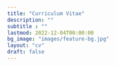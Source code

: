 ```yaml
---
title: "Curriculum Vitae"
description: ""
subtitle : ""
lastmod: 2022-12-04T00:00:00
bg_image: "images/feature-bg.jpg"
layout: "cv"
draft: false
---
```

